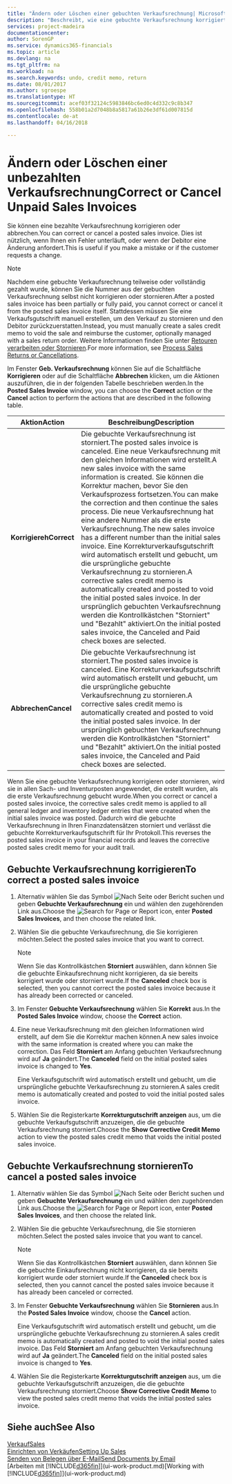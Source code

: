 ```yaml
---
title: "Ändern oder Löschen einer gebuchten Verkaufsrechnung| Microsoft Docs"
description: "Beschreibt, wie eine gebuchte Verkaufsrechnung korrigiert, rückgängig gemacht oder eine Gutschrift angewendet wird."
services: project-madeira
documentationcenter: 
author: SorenGP
ms.service: dynamics365-financials
ms.topic: article
ms.devlang: na
ms.tgt_pltfrm: na
ms.workload: na
ms.search.keywords: undo, credit memo, return
ms.date: 08/01/2017
ms.author: sgroespe
ms.translationtype: HT
ms.sourcegitcommit: acef03f32124c5983846bc6ed0c4d332c9c8b347
ms.openlocfilehash: 558b01a2d7048b8a5817a61b26e3df61d007815d
ms.contentlocale: de-at
ms.lasthandoff: 04/16/2018

---
```

# <a name="correct-or-cancel-unpaid-sales-invoices"></a><span data-ttu-id="988df-103">Ändern oder Löschen einer unbezahlten Verkaufsrechnung</span><span class="sxs-lookup"><span data-stu-id="988df-103">Correct or Cancel Unpaid Sales Invoices</span></span>
<span data-ttu-id="988df-104">Sie können eine bezahlte Verkaufsrechnung korrigieren oder abbrechen.</span><span class="sxs-lookup"><span data-stu-id="988df-104">You can correct or cancel a posted sales invoice.</span></span> <span data-ttu-id="988df-105">Dies ist nützlich, wenn Ihnen ein Fehler unterläuft, oder wenn der Debitor eine Änderung anfordert.</span><span class="sxs-lookup"><span data-stu-id="988df-105">This is useful if you make a mistake or if the customer requests a change.</span></span>

> [!NOTE]  
>   <span data-ttu-id="988df-106">Nachdem eine gebuchte Verkaufsrechnung teilweise oder vollständig gezahlt wurde, können Sie die Nummer aus der gebuchten Verkaufsrechnung selbst nicht korrigieren oder stornieren.</span><span class="sxs-lookup"><span data-stu-id="988df-106">After a posted sales invoice has been partially or fully paid, you cannot correct or cancel it from the posted sales invoice itself.</span></span> <span data-ttu-id="988df-107">Stattdessen müssen Sie eine Verkaufsgutschrift manuell erstellen, um den Verkauf zu stornieren und den Debitor zurückzuerstatten.</span><span class="sxs-lookup"><span data-stu-id="988df-107">Instead, you must manually create a sales credit memo to void the sale and reimburse the customer, optionally managed with a sales return order.</span></span> <span data-ttu-id="988df-108">Weitere Informationen finden Sie unter [Retouren verarbeiten oder Stornieren](sales-how-process-sales-returns-cancellations.md).</span><span class="sxs-lookup"><span data-stu-id="988df-108">For more information, see [Process Sales Returns or Cancellations](sales-how-process-sales-returns-cancellations.md).</span></span>

<span data-ttu-id="988df-109">Im Fenster **Geb. Verkaufsrechnung** können Sie auf die Schaltfläche **Korrigieren** oder auf die Schaltfläche **Abbrechen** klicken, um die Aktionen auszuführen, die in der folgenden Tabelle beschrieben werden.</span><span class="sxs-lookup"><span data-stu-id="988df-109">In the **Posted Sales Invoice** window, you can choose the **Correct** action or the **Cancel** action to perform the actions that are described in the following table.</span></span>

| <span data-ttu-id="988df-110">Aktion</span><span class="sxs-lookup"><span data-stu-id="988df-110">Action</span></span> | <span data-ttu-id="988df-111">Beschreibung</span><span class="sxs-lookup"><span data-stu-id="988df-111">Description</span></span> |
| --- | --- |
| <span data-ttu-id="988df-112">**Korrigiereh**</span><span class="sxs-lookup"><span data-stu-id="988df-112">**Correct**</span></span> |<span data-ttu-id="988df-113">Die gebuchte Verkaufsrechnung ist storniert.</span><span class="sxs-lookup"><span data-stu-id="988df-113">The posted sales invoice is canceled.</span></span> <span data-ttu-id="988df-114">Eine neue Verkaufsrechnung mit den gleichen Informationen wird erstellt.</span><span class="sxs-lookup"><span data-stu-id="988df-114">A new sales invoice with the same information is created.</span></span> <span data-ttu-id="988df-115">Sie können die Korrektur machen, bevor Sie den Verkaufsprozess fortsetzen.</span><span class="sxs-lookup"><span data-stu-id="988df-115">You can make the correction and then continue the sales process.</span></span> <span data-ttu-id="988df-116">Die neue Verkaufsrechnung hat eine andere Nummer als die erste Verkaufsrechnung.</span><span class="sxs-lookup"><span data-stu-id="988df-116">The new sales invoice has a different number than the initial sales invoice.</span></span> <span data-ttu-id="988df-117">Eine Korrekturverkaufsgutschrift wird automatisch erstellt und gebucht, um die ursprüngliche gebuchte Verkaufsrechnung zu stornieren.</span><span class="sxs-lookup"><span data-stu-id="988df-117">A corrective sales credit memo is automatically created and posted to void the initial posted sales invoice.</span></span> <span data-ttu-id="988df-118">In der ursprünglich gebuchten Verkaufsrechnung werden die Kontrollkästchen "Storniert" und "Bezahlt" aktiviert.</span><span class="sxs-lookup"><span data-stu-id="988df-118">On the initial posted sales invoice, the Canceled and Paid check boxes are selected.</span></span> |
| <span data-ttu-id="988df-119">**Abbrechen**</span><span class="sxs-lookup"><span data-stu-id="988df-119">**Cancel**</span></span> |<span data-ttu-id="988df-120">Die gebuchte Verkaufsrechnung ist storniert.</span><span class="sxs-lookup"><span data-stu-id="988df-120">The posted sales invoice is canceled.</span></span> <span data-ttu-id="988df-121">Eine Korrekturverkaufsgutschrift wird automatisch erstellt und gebucht, um die ursprüngliche gebuchte Verkaufsrechnung zu stornieren.</span><span class="sxs-lookup"><span data-stu-id="988df-121">A corrective sales credit memo is automatically created and posted to void the initial posted sales invoice.</span></span> <span data-ttu-id="988df-122">In der ursprünglich gebuchten Verkaufsrechnung werden die Kontrollkästchen "Storniert" und "Bezahlt" aktiviert.</span><span class="sxs-lookup"><span data-stu-id="988df-122">On the initial posted sales invoice, the Canceled and Paid check boxes are selected.</span></span> |

<span data-ttu-id="988df-123">Wenn Sie eine gebuchte Verkaufsrechnung korrigieren oder stornieren, wird sie in allen Sach- und Inventurposten angewendet, die erstellt wurden, als die erste Verkaufsrechnung gebucht wurde.</span><span class="sxs-lookup"><span data-stu-id="988df-123">When you correct or cancel a posted sales invoice, the corrective sales credit memo is applied to all general ledger and inventory ledger entries that were created when the initial sales invoice was posted.</span></span> <span data-ttu-id="988df-124">Dadurch wird die gebuchte Verkaufsrechnung in Ihren Finanzdatensätzen storniert und verlässt die gebuchte Korrekturverkaufsgutschrift für Ihr Protokoll.</span><span class="sxs-lookup"><span data-stu-id="988df-124">This reverses the posted sales invoice in your financial records and leaves the corrective posted sales credit memo for your audit trail.</span></span>

## <a name="to-correct-a-posted-sales-invoice"></a><span data-ttu-id="988df-125">Gebuchte Verkaufsrechnung korrigieren</span><span class="sxs-lookup"><span data-stu-id="988df-125">To correct a posted sales invoice</span></span>
1. <span data-ttu-id="988df-126">Alternativ wählen Sie das Symbol ![Nach Seite oder Bericht suchen](media/ui-search/search_small.png "Nach Seite oder Bericht suchen") und geben **Gebuchte Verkaufsrechnung** ein und wählen den zugehörenden Link aus.</span><span class="sxs-lookup"><span data-stu-id="988df-126">Choose the ![Search for Page or Report](media/ui-search/search_small.png "Search for Page or Report icon") icon, enter **Posted Sales Invoices**, and then choose the related link.</span></span>  
2. <span data-ttu-id="988df-127">Wählen Sie die gebuchte Verkaufsrechnung, die Sie korrigieren möchten.</span><span class="sxs-lookup"><span data-stu-id="988df-127">Select the posted sales invoice that you want to correct.</span></span>

    > [!NOTE]  
   >   <span data-ttu-id="988df-128">Wenn Sie das Kontrollkästchen **Storniert** auswählen, dann können Sie die gebuchte Einkaufsrechnung nicht korrigieren, da sie bereits korrigiert wurde oder storniert wurde.</span><span class="sxs-lookup"><span data-stu-id="988df-128">If the **Canceled** check box is selected, then you cannot correct the posted sales invoice because it has already been corrected or canceled.</span></span>
3. <span data-ttu-id="988df-129">Im Fenster **Gebuchte Verkaufsrechnung** wählen Sie **Korrekt** aus.</span><span class="sxs-lookup"><span data-stu-id="988df-129">In the **Posted Sales Invoice** window, choose the **Correct** action.</span></span>  
4. <span data-ttu-id="988df-130">Eine neue Verkaufsrechnung mit den gleichen Informationen wird erstellt, auf dem Sie die Korrektur machen können.</span><span class="sxs-lookup"><span data-stu-id="988df-130">A new sales invoice with the same information is created where you can make the correction.</span></span> <span data-ttu-id="988df-131">Das Feld **Storniert** am Anfang gebuchten Verkaufsrechnung wird auf **Ja** geändert.</span><span class="sxs-lookup"><span data-stu-id="988df-131">The **Canceled** field on the initial posted sales invoice is changed to **Yes**.</span></span>

    <span data-ttu-id="988df-132">Eine Verkaufsgutschrift wird automatisch erstellt und gebucht, um die ursprüngliche gebuchte Verkaufsrechnung zu stornieren.</span><span class="sxs-lookup"><span data-stu-id="988df-132">A sales credit memo is automatically created and posted to void the initial posted sales invoice.</span></span>
5. <span data-ttu-id="988df-133">Wählen Sie die Registerkarte **Korrekturgutschrift anzeigen** aus, um die gebuchte Verkaufsgutschrift anzuzeigen, die die gebuchte Verkaufsrechnung storniert.</span><span class="sxs-lookup"><span data-stu-id="988df-133">Choose the **Show Corrective Credit Memo** action to view the posted sales credit memo that voids the initial posted sales invoice.</span></span>

## <a name="to-cancel-a-posted-sales-invoice"></a><span data-ttu-id="988df-134">Gebuchte Verkaufsrechnung stornieren</span><span class="sxs-lookup"><span data-stu-id="988df-134">To cancel a posted sales invoice</span></span>
1. <span data-ttu-id="988df-135">Alternativ wählen Sie das Symbol ![Nach Seite oder Bericht suchen](media/ui-search/search_small.png "Nach Seite oder Bericht suchen") und geben **Gebuchte Verkaufsrechnung** ein und wählen den zugehörenden Link aus.</span><span class="sxs-lookup"><span data-stu-id="988df-135">Choose the ![Search for Page or Report](media/ui-search/search_small.png "Search for Page or Report icon") icon, enter **Posted Sales Invoices**, and then choose the related link.</span></span>  
2. <span data-ttu-id="988df-136">Wählen Sie die gebuchte Verkaufsrechnung, die Sie stornieren möchten.</span><span class="sxs-lookup"><span data-stu-id="988df-136">Select the posted sales invoice that you want to cancel.</span></span>

    > [!NOTE]  
   >   <span data-ttu-id="988df-137">Wenn Sie das Kontrollkästchen **Storniert** auswählen, dann können Sie die gebuchte Einkaufsrechnung nicht korrigieren, da sie bereits korrigiert wurde oder storniert wurde.</span><span class="sxs-lookup"><span data-stu-id="988df-137">If the **Canceled** check box is selected, then you cannot cancel the posted sales invoice because it has already been canceled or corrected.</span></span>
3. <span data-ttu-id="988df-138">Im Fenster **Gebuchte Verkaufsrechnung** wählen Sie **Stornieren** aus.</span><span class="sxs-lookup"><span data-stu-id="988df-138">In the **Posted Sales Invoice** window, choose the **Cancel** action.</span></span>

    <span data-ttu-id="988df-139">Eine Verkaufsgutschrift wird automatisch erstellt und gebucht, um die ursprüngliche gebuchte Verkaufsrechnung zu stornieren.</span><span class="sxs-lookup"><span data-stu-id="988df-139">A sales credit memo is automatically created and posted to void the initial posted sales invoice.</span></span> <span data-ttu-id="988df-140">Das Feld **Storniert** am Anfang gebuchten Verkaufsrechnung wird auf **Ja** geändert.</span><span class="sxs-lookup"><span data-stu-id="988df-140">The **Canceled** field on the initial posted sales invoice is changed to **Yes**.</span></span>
4. <span data-ttu-id="988df-141">Wählen Sie die Registerkarte **Korrekturgutschrift anzeigen** aus, um die gebuchte Verkaufsgutschrift anzuzeigen, die die gebuchte Verkaufsrechnung storniert.</span><span class="sxs-lookup"><span data-stu-id="988df-141">Choose **Show Corrective Credit Memo** to view the posted sales credit memo that voids the initial posted sales invoice.</span></span>

## <a name="see-also"></a><span data-ttu-id="988df-142">Siehe auch</span><span class="sxs-lookup"><span data-stu-id="988df-142">See Also</span></span>
[<span data-ttu-id="988df-143">Verkauf</span><span class="sxs-lookup"><span data-stu-id="988df-143">Sales</span></span>](sales-manage-sales.md)  
[<span data-ttu-id="988df-144">Einrichten von Verkäufen</span><span class="sxs-lookup"><span data-stu-id="988df-144">Setting Up Sales</span></span>](sales-setup-sales.md)  
[<span data-ttu-id="988df-145">Senden von Belegen über E-Mail</span><span class="sxs-lookup"><span data-stu-id="988df-145">Send Documents by Email</span></span>](ui-how-send-documents-email.md)  
<span data-ttu-id="988df-146">[Arbeiten mit [!INCLUDE[d365fin](includes/d365fin_md.md)]](ui-work-product.md)</span><span class="sxs-lookup"><span data-stu-id="988df-146">[Working with [!INCLUDE[d365fin](includes/d365fin_md.md)]](ui-work-product.md)</span></span>

